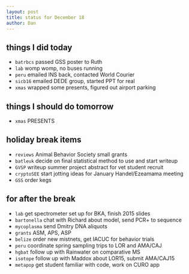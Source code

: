 ```yaml
---
layout: post
title: status for December 18
author: Dan
---
```


## things I did today

* `batrbcs` passed GSS poster to Ruth
* `lab` womp womp, no buses running
* `peru` emailed INS back, contacted World Courier
* `sicb16` emailed DEDE group, started PPT for real
* `xmas` wrapped some presents, figured out airport parking

## things I should do tomorrow

* `xmas` PRESENTS  

## holiday break items 
* `reviews` Animal Behavior Society small grants
* `batleuk` decide on final statistical method to use and start writeup
* `GVSP` writeup summer project abstract for vet student recruit
* `cryptoSEE` start jotting ideas for January Handel/Ezeamama meeting
* `GSS` order kegs

## for after the break
* `lab` get spectrometer set up for BKA, finish 2015 slides
* `bartonella` chat with Richard about model, send PCR+ to sequence
* `mycoplasma` send Dmitry DNA aliquots
* `grants` ASM, APS, ASP
* `belize` order new mistnets, get IACUC for behavior trials
* `peru` coordinate spring sampling trips to LOR and AMA/CAJ
* `hgbat` follow up with Rainwater on comparative MS
* `isotope` follow up with Maddox about LOR15, submit AMA/CAJ15
* `metapop` get student familiar with code, work on CURO app

<i class='fa fa-code' style='color:pink'> </i>
